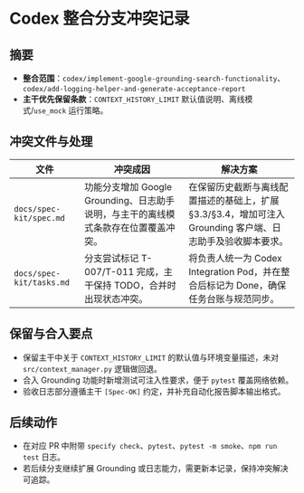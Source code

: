 # Codex 整合分支冲突记录

## 摘要
- **整合范围**：`codex/implement-google-grounding-search-functionality`、`codex/add-logging-helper-and-generate-acceptance-report`
- **主干优先保留条款**：`CONTEXT_HISTORY_LIMIT` 默认值说明、离线模式/`use_mock` 运行策略。

## 冲突文件与处理
| 文件 | 冲突成因 | 解决方案 |
| --- | --- | --- |
| `docs/spec-kit/spec.md` | 功能分支增加 Google Grounding、日志助手说明，与主干的离线模式条款存在位置覆盖冲突。 | 在保留历史截断与离线配置描述的基础上，扩展 §3.3/§3.4，增加可注入 Grounding 客户端、日志助手及验收脚本要求。 |
| `docs/spec-kit/tasks.md` | 分支尝试标记 T-007/T-011 完成，主干保持 TODO，合并时出现状态冲突。 | 将负责人统一为 Codex Integration Pod，并在整合后标记为 Done，确保任务台账与规范同步。 |

## 保留与合入要点
- 保留主干中关于 `CONTEXT_HISTORY_LIMIT` 的默认值与环境变量描述，未对 `src/context_manager.py` 逻辑做回退。
- 合入 Grounding 功能时新增测试可注入性要求，便于 `pytest` 覆盖网络依赖。
- 验收日志部分遵循主干 `[Spec-OK]` 约定，并补充自动化报告脚本输出格式。

## 后续动作
- 在对应 PR 中附带 `specify check`、`pytest`、`pytest -m smoke`、`npm run test` 日志。
- 若后续分支继续扩展 Grounding 或日志能力，需更新本记录，保持冲突解决可追踪。
